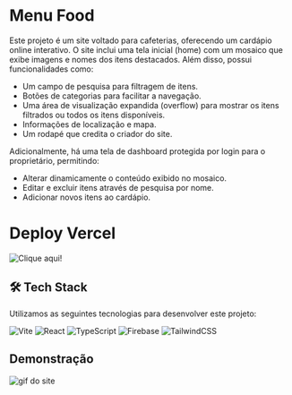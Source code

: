 # Menu Food

Este projeto é um site voltado para cafeterias, oferecendo um cardápio online interativo. O site inclui uma tela inicial (home) com um mosaico que exibe imagens e nomes dos itens destacados. Além disso, possui funcionalidades como:

- Um campo de pesquisa para filtragem de itens.
- Botões de categorias para facilitar a navegação.
- Uma área de visualização expandida (overflow) para mostrar os itens filtrados ou todos os itens disponíveis.
- Informações de localização e mapa.
- Um rodapé que credita o criador do site.

Adicionalmente, há uma tela de dashboard protegida por login para o proprietário, permitindo:

- Alterar dinamicamente o conteúdo exibido no mosaico.
- Editar e excluir itens através de pesquisa por nome.
- Adicionar novos itens ao cardápio.

# Deploy Vercel
![Clique aqui!](https://menu-food-kappa.vercel.app/)

## 🛠️ Tech Stack

Utilizamos as seguintes tecnologias para desenvolver este projeto:

![Vite](https://img.shields.io/badge/-Vite-646CFF?style=flat&logo=vite&logoColor=white)
![React](https://img.shields.io/badge/-React-333333?style=flat&logo=react)
![TypeScript](https://img.shields.io/badge/TypeScript-007ACC?style=flat&logo=typescript&logoColor=white)
![Firebase](https://img.shields.io/badge/Firebase-FFCA28?style=flat&logo=firebase&logoColor=white)
![TailwindCSS](https://img.shields.io/badge/TailwindCSS-38B2AC?style=flat&logo=tailwind-css&logoColor=white)

## Demonstração

![gif do site](https://github.com/Felipecdc/MenuFood/blob/main/202406191824.gif)

